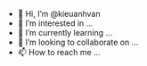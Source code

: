 - 👋 Hi, I’m @kieuanhvan
- 👀 I’m interested in ...
- 🌱 I’m currently learning ...
- 💞️ I’m looking to collaborate on ...
- 📫 How to reach me ...

<!---
kieuanhvan/kieuanhvan is a ✨ special ✨ repository because its `README.md` (this file) appears on your GitHub profile.
You can click the Preview link to take a look at your changes.
--->
